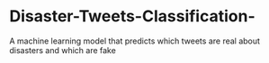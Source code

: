 # Disaster-Tweets-Classification-
A machine learning model that predicts which tweets are real about disasters and which are fake

